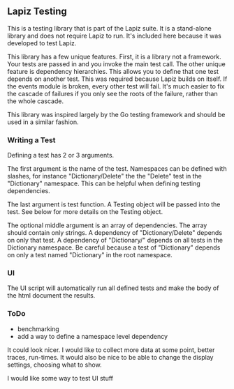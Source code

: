 ## Lapiz Testing
This is a testing library that is part of the Lapiz suite. It is a stand-alone library and does not require Lapiz to run. It's included here because it was developed to test Lapiz.

This library has a few unique features. First, it is a library not a framework. Your tests are passed in and you invoke the main test call. The other unique feature is dependency hierarchies. This allows you to define that one test depends on another test. This was required because Lapiz builds on itself. If the events module is broken, every other test will fail. It's much easier to fix the cascade of failures if you only see the roots of the failure, rather than the whole cascade.

This library was inspired largely by the Go testing framework and should be used in a similar fashion.

### Writing a Test
Defining a test has 2 or 3 arguments.

The first argument is the name of the test. Namespaces can be defined with slashes, for instance "Dictionary/Delete" the the "Delete" test in the "Dictionary" namespace. This can be helpful when defining testing dependencies.

The last argument is test function. A Testing object will be passed into the test. See below for more details on the Testing object.

The optional middle argument is an array of dependencies. The array should contain only strings. A dependency of "Dictionary/Delete" depends on only that test. A dependency of "Dictionary/" depends on all tests in the Dictionary namespace. Be careful because a test of "Dictionary" depends on only a test named "Dictionary" in the root namespace.

### UI
The UI script will automatically run all defined tests and make the body of the html document the results.

### ToDo
* benchmarking
* add a way to define a namespace level dependency

It could look nicer. I would like to collect more data at some point, better traces, run-times. It would also be nice to be able to change the display settings, choosing what to show.

I would like some way to test UI stuff

